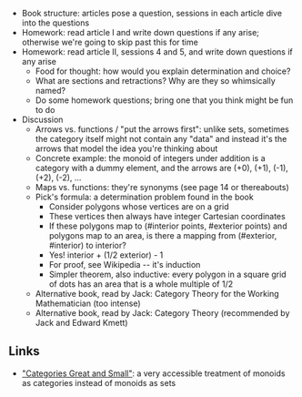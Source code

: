 * Book structure: articles pose a question, sessions in each article dive into the questions
* Homework: read article I and write down questions if any arise; otherwise we're going to skip past this for time
* Homework: read article II, sessions 4 and 5, and write down questions if any arise
  * Food for thought: how would you explain determination and choice?
  * What are sections and retractions? Why are they so whimsically named?
  * Do some homework questions; bring one that you think might be fun to do
* Discussion
  * Arrows vs. functions / "put the arrows first": unlike sets, sometimes the category itself might not contain any "data" and instead it's the arrows that model the idea you're thinking about
  * Concrete example: the monoid of integers under addition is a category with a dummy element, and the arrows are (+0), (+1), (-1), (+2), (-2), ...
  * Maps vs. functions: they're synonyms (see page 14 or thereabouts)
  * Pick's formula: a determination problem found in the book
    * Consider polygons whose vertices are on a grid
    * These vertices then always have integer Cartesian coordinates
    * If these polygons map to (#interior points, #exterior points) and polygons map to an area, is there a mapping from (#exterior, #interior) to interior?
    * Yes! interior + (1/2 exterior) - 1
    * For proof, see Wikipedia -- it's induction
    * Simpler theorem, also inductive: every polygon in a square grid of dots has an area that is a whole multiple of 1/2
  * Alternative book, read by Jack: Category Theory for the Working Mathematician (too intense)
  * Alternative book, read by Jack: Category Theory (recommended by Jack and Edward Kmett)

## Links

* ["Categories Great and Small"](http://bartoszmilewski.com/2014/12/05/categories-great-and-small/): a very accessible treatment of monoids as categories instead of monoids as sets
